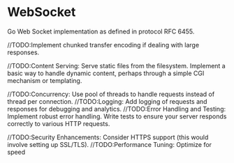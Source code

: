 # WebSocket
Go Web Socket implementation as defined in protocol RFC 6455.

//TODO:Implement chunked transfer encoding if dealing with large responses.

//TODO:Content Serving:
    Serve static files from the filesystem.
    Implement a basic way to handle dynamic content, perhaps through a simple CGI mechanism or templating.

//TODO:Concurrency:
    Use pool of threads to handle requests instead of thread per connection.
//TODO:Logging:
    Add logging of requests and responses for debugging and analytics.
//TODO:Error Handling and Testing:
    Implement robust error handling.
    Write tests to ensure your server responds correctly to various HTTP requests.
    

//TODO:Security Enhancements:
    Consider HTTPS support (this would involve setting up SSL/TLS).
//TODO:Performance Tuning:
    Optimize for speed
